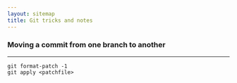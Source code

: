 ```yaml
---
layout: sitemap
title: Git tricks and notes
---
```

### Moving a commit from one branch to another
-----

    git format-patch -1
    git apply <patchfile>


